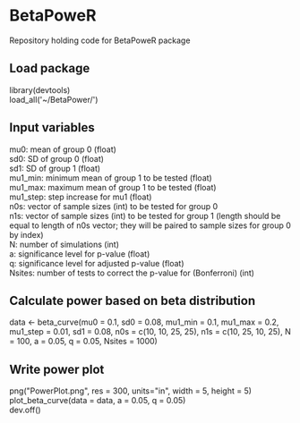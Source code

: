 # BetaPoweR
Repository holding code for BetaPoweR package

## Load package
library(devtools) <br />
load_all('~/BetaPower/')

## Input variables
mu0: mean of group 0 (float) <br />
sd0: SD of group 0 (float) <br />
sd1: SD of group 1 (float) <br />
mu1_min: minimum mean of group 1 to be tested (float) <br />
mu1_max: maximum mean of group 1 to be tested (float) <br />
mu1_step: step increase for mu1 (float) <br />
n0s: vector of sample sizes (int) to be tested for group 0 <br />
n1s: vector of sample sizes (int) to be tested for group 1 (length should be equal to length of n0s vector; they will be paired to sample sizes for group 0 by index) <br />
N: number of simulations (int) <br />
a: significance level for p-value (float) <br />
q: significance level for adjusted p-value (float) <br />
Nsites: number of tests to correct the p-value for (Bonferroni) (int) <br />

## Calculate power based on beta distribution
data <- beta_curve(mu0 = 0.1, sd0 = 0.08, mu1_min = 0.1, mu1_max = 0.2, mu1_step = 0.01, sd1 = 0.08, n0s = c(10, 10, 25, 25), n1s = c(10, 25, 10, 25), N = 100, a = 0.05, q = 0.05, Nsites = 1000)

## Write power plot
png("PowerPlot.png", res = 300, units="in", width = 5, height = 5) <br />
plot_beta_curve(data = data, a = 0.05, q = 0.05) <br />
dev.off()
